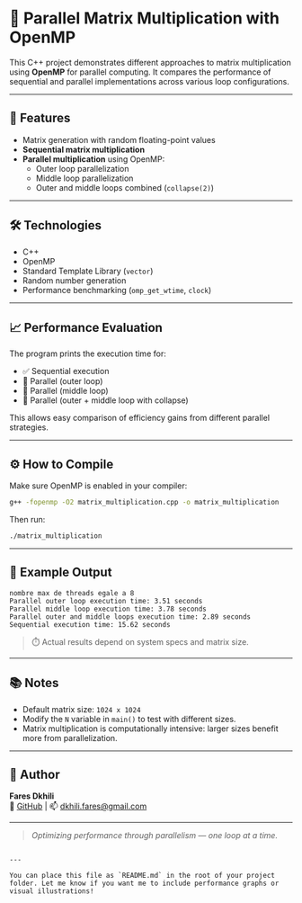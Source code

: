 # 🔢 Parallel Matrix Multiplication with OpenMP

This C++ project demonstrates different approaches to matrix multiplication using **OpenMP** for parallel computing. It compares the performance of sequential and parallel implementations across various loop configurations.

---

## 🚀 Features

- Matrix generation with random floating-point values
- **Sequential matrix multiplication**
- **Parallel multiplication** using OpenMP:
  - Outer loop parallelization
  - Middle loop parallelization
  - Outer and middle loops combined (`collapse(2)`)

---

## 🛠️ Technologies

- C++
- OpenMP
- Standard Template Library (`vector`)
- Random number generation
- Performance benchmarking (`omp_get_wtime`, `clock`)

---

## 📈 Performance Evaluation

The program prints the execution time for:

- ✅ Sequential execution
- 🧵 Parallel (outer loop)
- 🧵 Parallel (middle loop)
- 🧵 Parallel (outer + middle loop with collapse)

This allows easy comparison of efficiency gains from different parallel strategies.

---

## ⚙️ How to Compile

Make sure OpenMP is enabled in your compiler:

```bash
g++ -fopenmp -O2 matrix_multiplication.cpp -o matrix_multiplication
```

Then run:

```bash
./matrix_multiplication
```

---

## 📌 Example Output

```
nombre max de threads egale a 8
Parallel outer loop execution time: 3.51 seconds
Parallel middle loop execution time: 3.78 seconds
Parallel outer and middle loops execution time: 2.89 seconds
Sequential execution time: 15.62 seconds
```

> ⏱️ Actual results depend on system specs and matrix size.

---

## 📚 Notes

- Default matrix size: `1024 x 1024`
- Modify the `N` variable in `main()` to test with different sizes.
- Matrix multiplication is computationally intensive: larger sizes benefit more from parallelization.

---

## 🧠 Author

**Fares Dkhili**  
🔗 [GitHub](https://github.com/DkhiliFares) | 📫 dkhili.fares@gmail.com

---

> *Optimizing performance through parallelism — one loop at a time.*
```

---

You can place this file as `README.md` in the root of your project folder. Let me know if you want me to include performance graphs or visual illustrations!
